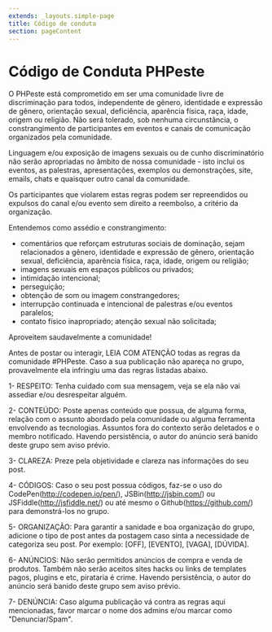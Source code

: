 ```yaml
---
extends: _layouts.simple-page
title: Código de conduta
section: pageContent
---
```

# Código de Conduta PHPeste

O PHPeste está comprometido em ser uma comunidade livre de discriminação para todos, independente de gênero, identidade e expressão de gênero, orientação sexual, deficiência, aparência física, raça, idade, origem ou religião.
Não será tolerado, sob nenhuma circunstância, o constrangimento de participantes em eventos e canais de comunicação organizados pela comunidade.

Linguagem e/ou exposição de imagens sexuais ou de cunho discriminatório não serão apropriadas no âmbito de nossa comunidade - isto inclui os eventos, as palestras, apresentações, exemplos ou demonstrações, site, emails, chats e quaisquer outro canal da comunidade.

Os participantes que violarem estas regras podem ser repreendidos ou expulsos do canal e/ou evento sem direito a reembolso, a critério da organização.

Entendemos como assédio e constrangimento:

* comentários que reforçam estruturas sociais de dominação, sejam relacionados a gênero, identidade e expressão de gênero, orientação sexual, deficiência, aparência física, raça, idade, origem ou religião;
* imagens sexuais em espaços públicos ou privados; 
* intimidação intencional; 
* perseguição;
* obtenção de som ou imagem constrangedores;
* interrupção continuada e intencional de palestras e/ou eventos paralelos;
* contato físico inapropriado; atenção sexual não solicitada;

Aproveitem saudavelmente a comunidade!

Antes de postar ou interagir, LEIA COM ATENÇÃO todas as regras da comunidade #PHPeste.
Caso a sua publicação não apareça no grupo, provavelmente ela infringiu uma das regras listadas abaixo.

1- RESPEITO: Tenha cuidado com sua mensagem, veja se ela não vai assediar e/ou desrespeitar alguém. 

2- CONTEÚDO: Poste apenas conteúdo que possua, de alguma forma, relação com o assunto abordado pela comunidade ou alguma ferramenta envolvendo as tecnologias. Assuntos fora do contexto serão deletados e o membro notificado. Havendo persistência, o autor do anúncio será banido deste grupo sem aviso prévio. 

3- CLAREZA: Preze pela objetividade e clareza nas informações do seu post. 

4- CÓDIGOS: Caso o seu post possua códigos, faz-se o uso do CodePen(http://codepen.io/pen/), JSBin(http://jsbin.com/) ou JSFiddle(http://jsfiddle.net/) ou até mesmo o Github(https://github.com/) para demonstrá-los no grupo.

5- ORGANIZAÇÃO: Para garantir a sanidade e boa organização do grupo, adicione o tipo de post antes da postagem caso sinta a necessidade de categoriza seu post. Por exemplo: \[OFF], \[EVENTO], \[VAGA], \[DÚVIDA].

6- ANÚNCIOS: Não serão permitidos anúncios de compra e venda de produtos. Também não serão aceitos sites hacks ou links de templates pagos, plugins e etc, pirataria é crime. Havendo persistência, o autor do anúncio será banido deste grupo sem aviso prévio.

7- DENÚNCIA: Caso alguma publicação vá contra as regras aqui mencionadas, favor marcar o nome dos admins e/ou marcar como "Denunciar/Spam".
